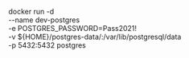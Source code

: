 docker run -d \
	--name dev-postgres \
	-e POSTGRES_PASSWORD=Pass2021! \
	-v ${HOME}/postgres-data/:/var/lib/postgresql/data \
    -p 5432:5432
    postgres